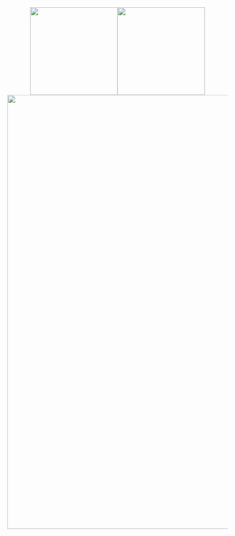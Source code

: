 <div align="center">

  <div style="display: flex; flex-direction: row; justify-content: center; align-items: center;">
    <a href="https://github.com/anuraghazra/github-readme-stats">
      <img height=200 src="https://github-readme-stats.vercel.app/api?username=eyalk007&count_private=true&include_all_commits=true&show_icons=true&theme=tokyonight" />
    </a>
    <a href="https://github.com/DenverCoder1/github-readme-streak-stats">
      <img height=200 src="https://streak-stats.demolab.com?user=eyalk007&theme=tokyonight&background=000000&border=00FFFF&fire=FF4500&ring=FFD700&currStreakLabel=00FFFF&date_format=%5BY%20%5DM%2FD" />
    </a>
  </div>

  <a href="https://github.com/ryo-ma/github-profile-trophy">
    <img width=990 src="https://github-profile-trophy.vercel.app/?username=eyalk007&theme=tokyonight" />
  </a>

</div>
